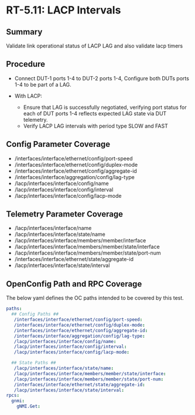 # RT-5.11: LACP Intervals

## Summary

Validate link operational status of LACP LAG and also validate lacp timers

## Procedure

*   Connect DUT-1 ports 1-4 to DUT-2 ports 1-4, Configure both
      DUTs ports 1-4 to be part of a LAG.

*   With LACP:
    *   Ensure that LAG is successfully negotiated, verifying port status for
        each of DUT ports 1-4 reflects expected LAG state via DUT telemetry.
    *   Verify LACP LAG intervals with period type SLOW and FAST

## Config Parameter Coverage

*   /interfaces/interface/ethernet/config/port-speed
*   /interfaces/interface/ethernet/config/duplex-mode
*   /interfaces/interface/ethernet/config/aggregate-id
*   /interfaces/interface/aggregation/config/lag-type
*   /lacp/interfaces/interface/config/name
*   /lacp/interfaces/interface/config/interval
*   /lacp/interfaces/interface/config/lacp-mode

## Telemetry Parameter Coverage

*   /lacp/interfaces/interface/name
*   /lacp/interfaces/interface/state/name
*   /lacp/interfaces/interface/members/member/interface
*   /lacp/interfaces/interface/members/member/state/interface
*   /lacp/interfaces/interface/members/member/state/port-num
*   /interfaces/interface/ethernet/state/aggregate-id
*   /lacp/interfaces/interface/state/interval


## OpenConfig Path and RPC Coverage

The below yaml defines the OC paths intended to be covered by this test.

```yaml
paths:
  ## Config Paths ##
   /interfaces/interface/ethernet/config/port-speed:
   /interfaces/interface/ethernet/config/duplex-mode:
   /interfaces/interface/ethernet/config/aggregate-id:
   /interfaces/interface/aggregation/config/lag-type:
   /lacp/interfaces/interface/config/name:
   /lacp/interfaces/interface/config/interval:
   /lacp/interfaces/interface/config/lacp-mode:

  ## State Paths ##
   /lacp/interfaces/interface/state/name:
   /lacp/interfaces/interface/members/member/state/interface:
   /lacp/interfaces/interface/members/member/state/port-num:
   /interfaces/interface/ethernet/state/aggregate-id:
   /lacp/interfaces/interface/state/interval:
rpcs:
  gnmi:
    gNMI.Get:
```
